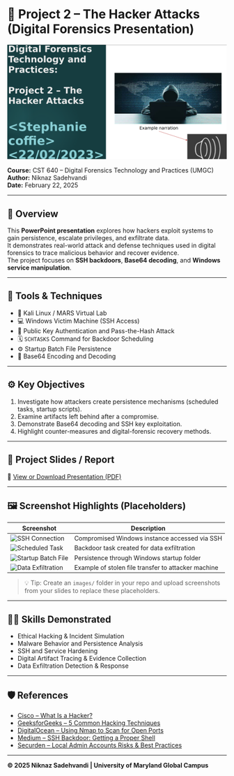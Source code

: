 # 💼 Project 2 – The Hacker Attacks (Digital Forensics Presentation)

![Project 2 Cover](digital-forensics-project2-cover.png)

**Course:** CST 640 – Digital Forensics Technology and Practices (UMGC)  
**Author:** Niknaz Sadehvandi  
**Date:** February 22, 2025  

---

## 🧩 Overview
This **PowerPoint presentation** explores how hackers exploit systems to gain persistence, escalate privileges, and exfiltrate data.  
It demonstrates real-world attack and defense techniques used in digital forensics to trace malicious behavior and recover evidence.  
The project focuses on **SSH backdoors**, **Base64 decoding**, and **Windows service manipulation**.

---

## 🧠 Tools & Techniques
- 🐧 Kali Linux / MARS Virtual Lab  
- 💻 Windows Victim Machine (SSH Access)  
- 🔐 Public Key Authentication and Pass-the-Hash Attack  
- 🗓️ `SCHTASKS` Command for Backdoor Scheduling  
- ⚙️ Startup Batch File Persistence  
- 🧮 Base64 Encoding and Decoding  

---

## ⚙️ Key Objectives
1. Investigate how attackers create persistence mechanisms (scheduled tasks, startup scripts).  
2. Examine artifacts left behind after a compromise.  
3. Demonstrate Base64 decoding and SSH key exploitation.  
4. Highlight counter-measures and digital-forensic recovery methods.  

---

## 📄 Project Slides / Report
📘 [View or Download Presentation (PDF)](Digital-Forensics-Project2-Hacker-Attacks.pdf)

---

## 🖼️ Screenshot Highlights (Placeholders)

| Screenshot | Description |
|-------------|-------------|
| ![SSH Connection](images/ssh-attack.png) | Compromised Windows instance accessed via SSH |
| ![Scheduled Task](images/schtasks.png) | Backdoor task created for data exfiltration |
| ![Startup Batch File](images/startup-batch.png) | Persistence through Windows startup folder |
| ![Data Exfiltration](images/data-exfiltration.png) | Example of stolen file transfer to attacker machine |

> 💡 Tip: Create an `images/` folder in your repo and upload screenshots from your slides to replace these placeholders.

---

## 🧑‍💻 Skills Demonstrated
- Ethical Hacking & Incident Simulation  
- Malware Behavior and Persistence Analysis  
- SSH and Service Hardening  
- Digital Artifact Tracing & Evidence Collection  
- Data Exfiltration Detection & Response  

---

## 🛡️ References
- [Cisco – What Is a Hacker?](https://www.cisco.com/c/en/us/products/security/what-is-a-hacker.html)  
- [GeeksforGeeks – 5 Common Hacking Techniques](https://www.geeksforgeeks.org/5-common-hacking-techniques-used-by-hackers/)  
- [DigitalOcean – Using Nmap to Scan for Open Ports](https://www.digitalocean.com/community/tutorials/how-to-use-nmap-to-scan-for-open-ports)  
- [Medium – SSH Backdoor: Getting a Proper Shell](https://medium.com/@sec_for_safety/ssh-backdoor-how-to-get-a-proper-shell-on-the-victims-machine-52d28fe6dde1)  
- [Securden – Local Admin Accounts Risks & Best Practices](https://www.securden.com/blog/local-admin-accounts-management.html)  

---

**© 2025 Niknaz Sadehvandi | University of Maryland Global Campus**

